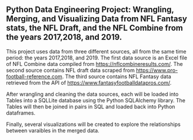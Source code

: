 ## Python Data Engineering Project: Wrangling, Merging, and Visualizing Data from NFL Fantasy stats, the NFL Draft, and the NFL Combine from the years 2017,2018, and 2019.
This project uses data from three different sources, all from the same time period: the years 2017,2018, and 2019. The first data source is an Excel file of NFL Combine data compiled from https://nflcombineresults.com/. The second source contains NFL draft data scraped from https://www.pro-football-reference.com. The third source contains NFL Fantasy data retrieved from the API of https://www.fantasyfootballdatapros.com/.

After wrangling and cleaning the data sources, each will be loaded into Tables into a SQLLite database using the Python SQLAlchemy library. The Tables will then be joined in pairs in SQL and loaded back into Python dataframes.

Finally, several visualizations will be created to explore the relationships between varaibles in the merged data.
